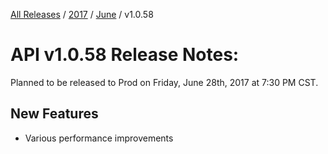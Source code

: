 [All Releases](../../README.md) / [2017](../README.md) / [June](README.md) / v1.0.58
# API v1.0.58 Release Notes:

Planned to be released to Prod on Friday, June 28th, 2017 at 7:30 PM CST.

## New Features

- Various performance improvements



